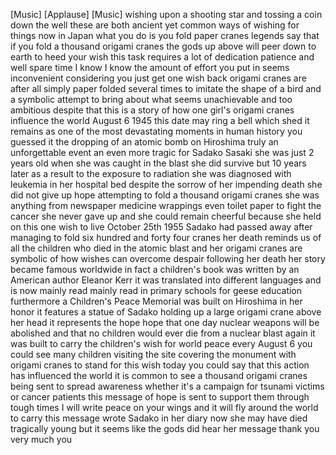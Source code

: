
[Music]
[Applause]
[Music]
wishing upon a shooting star and tossing
a coin down the well these are both
ancient yet common ways of wishing for
things now in Japan what you do is you
fold paper cranes legends say that if
you fold a thousand origami cranes the
gods up above will peer down to earth to
heed your wish this task requires a lot
of dedication patience and well spare
time I know I know the amount of effort
you put in seems inconvenient
considering you just get one wish back
origami cranes are after all
simply paper folded several times to
imitate the shape of a bird and a
symbolic attempt to bring about what
seems unachievable and too ambitious
despite that this is a story of how one
girl&#39;s origami cranes influence the
world August 6 1945 this date may ring a
bell which shed it remains as one of the
most devastating moments in human
history you guessed it the dropping of
an atomic bomb on Hiroshima truly an
unforgettable event an even more tragic
for Sadako Sasaki she was just 2 years
old when she was caught in the blast she
did survive but 10 years later as a
result to the exposure to radiation she
was diagnosed with leukemia in her
hospital bed despite the sorrow of her
impending death she did not give up hope
attempting to fold a thousand origami
cranes she was anything from newspaper
medicine wrappings even toilet paper to
fight the cancer
she never gave up and she could remain
cheerful because she held on this one
wish to live
October 25th 1955 Sadako had passed away
after managing to fold six hundred and
forty four cranes her death reminds us
of all the children who died in the
atomic blast and her origami cranes are
symbolic of how wishes can overcome
despair following her death her story
became famous worldwide in fact a
children&#39;s book was written by an
American author Eleanor Kerr it was
translated into different languages and
is now mainly read mainly read in
primary schools for geese education
furthermore a Children&#39;s Peace Memorial
was built on Hiroshima in her honor it
features a statue of Sadako holding up a
large origami crane above her head it
represents the hope hope that one day
nuclear weapons will be abolished and
that no children would ever die from a
nuclear blast again it was built to
carry the children&#39;s wish for world
peace
every August 6 you could see many
children visiting the site covering the
monument with origami cranes to stand
for this wish today you could say that
this action has influenced the world it
is common to see a thousand origami
cranes being sent to spread awareness
whether it&#39;s a campaign for tsunami
victims or cancer patients this message
of hope is sent to support them through
tough times I will write peace on your
wings and it will fly around the world
to carry this message wrote Sadako in
her diary
now she may have died tragically young
but it seems like the gods did hear her
message thank you very much
you
